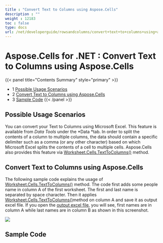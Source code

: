 ```yaml
---
title : "Convert Text to Columns using Aspose.Cells" 
description : "" 
weight : 12183 
toc : false
type: docs
url: /net/developerguide/rowsandcolumns/convert+text+to+columns+using+aspose.cells/
---
```


# Aspose.Cells for .NET : Convert Text to Columns using Aspose.Cells


{{< panel title="Contents Summary" style="primary" >}}
*   1 [Possible Usage Scenarios](#possible-usage-scenarios)
*   2 [Convert Text to Columns using Aspose.Cells](#convert-text-to-columns-using-aspose.cells)
*   3 [Sample Code](#sample-code)
{{< /panel >}}
## Possible Usage Scenarios

You can convert your Text to Columns using Microsoft Excel. This feature is available from *Data Tools* under the *Data *tab. In order to split the contents of a column to multiple columns, the data should contain a specific delimiter such as a comma (or any other character) based on which Microsoft Excel splits the contents of a cell to multiple cells. Aspose.Cells also provides this feature via [Worksheet.Cells.TextToColumns()](https://apireference.aspose.com/net/cells/aspose.cells/cells/methods/texttocolumns) method.

## Convert Text to Columns using Aspose.Cells

The following sample code explains the usage of [Worksheet.Cells.TextToColumns()](https://apireference.aspose.com/net/cells/aspose.cells/cells/methods/texttocolumns) method. The code first adds some people name in column A of the first worksheet. The first and last name is separated by space character. Then it applies [Worksheet.Cells.TextToColumns()](https://apireference.aspose.com/net/cells/aspose.cells/cells/methods/texttocolumns)method on column A and save it as output excel file. If you open the [output excel file](https://docs2.aspose.com/cells/net/attachments/25002706/25395213.xlsx), you will see, first names are in column A while last names are in column B as shown in this screenshot.

![](https://docs2.aspose.com/cells/net/attachments/25002706/25395214.png)

## Sample Code

